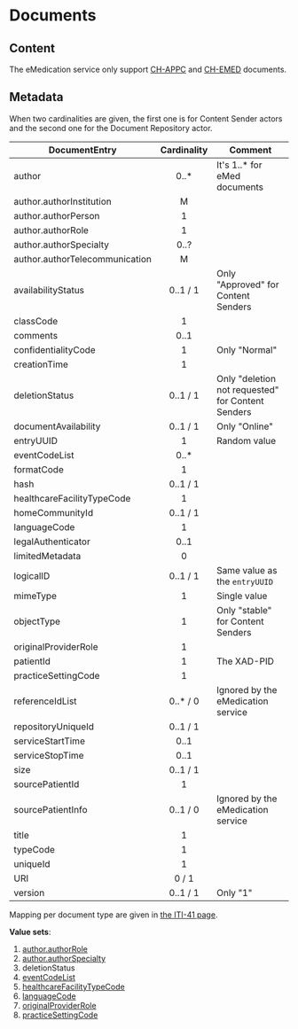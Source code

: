 # Documents

## Content

The eMedication service only support [CH-APPC](../chappc/index.md) and [CH-EMED](../chemed/index.md) documents.

## Metadata

When two cardinalities are given, the first one is for Content Sender actors and the second one for the Document Repository actor.

| DocumentEntry                  | Cardinality | Comment                                           |
| ------------------------------ | :---------: | ------------------------------------------------- |
| author                         |    0..*     | It's 1..* for eMed documents                      |
| author.authorInstitution       |      M      |                                                   |
| author.authorPerson            |      1      |                                                   |
| author.authorRole              |      1      |                                                   |
| author.authorSpecialty         |    0..?     |                                                   |
| author.authorTelecommunication |      M      |                                                   |
| availabilityStatus             |  0..1 / 1   | Only "Approved" for Content Senders               | <!-- Reviewed -->
| classCode                      |      1      |                                                   |
| comments                       |    0..1     |                                                   |
| confidentialityCode            |      1      | Only "Normal"                                     | <!-- Reviewed -->
| creationTime                   |      1      |                                                   |
| deletionStatus                 |  0..1 / 1   | Only "deletion not requested" for Content Senders |
| documentAvailability           |  0..1 / 1   | Only "Online"                                     | <!-- Reviewed -->
| entryUUID                      |      1      | Random value                                      |
| eventCodeList                  |    0..*     |                                                   |
| formatCode                     |      1      |                                                   |
| hash                           |  0..1 / 1   |                                                   | <!-- Reviewed -->
| healthcareFacilityTypeCode     |      1      |                                                   |
| homeCommunityId                |  0..1 / 1   |                                                   |
| languageCode                   |      1      |                                                   |
| legalAuthenticator             |    0..1     |                                                   |
| limitedMetadata                |      0      |                                                   |
| logicalID                      |  0..1 / 1   | Same value as the `entryUUID`                     |
| mimeType                       |      1      | Single value                                      |
| objectType                     |      1      | Only "stable" for Content Senders                 | <!-- Reviewed -->
| originalProviderRole           |      1      |                                                   | <!-- Reviewed -->
| patientId                      |      1      | The XAD-PID                                       | <!-- Reviewed -->
| practiceSettingCode            |      1      |                                                   |
| referenceIdList                |  0..* / 0   | Ignored by the eMedication service                | <!-- Reviewed -->
| repositoryUniqueId             |  0..1 / 1   |                                                   |
| serviceStartTime               |    0..1     |                                                   |
| serviceStopTime                |    0..1     |                                                   |
| size                           |  0..1 / 1   |                                                   | <!-- Reviewed -->
| sourcePatientId                |      1      |                                                   |
| sourcePatientInfo              |  0..1 / 0   | Ignored by the eMedication service                | <!-- Reviewed -->
| title                          |      1      |                                                   |
| typeCode                       |      1      |                                                   |
| uniqueId                       |      1      |                                                   |
| URI                            |    0 / 1    |                                                   | <!-- TODO MHD download link? -->
| version                        |  0..1 / 1   | Only "1"                                          | <!-- Reviewed -->

Mapping per document type are given in [the ITI-41 page](iti41.md).

**Value sets**:

1. [author.authorRole](http://fhir.ch/ig/ch-epr-term/ValueSet-DocumentEntry.authorRole.html)
1. [author.authorSpecialty](http://fhir.ch/ig/ch-epr-term/ValueSet-DocumentEntry.authorSpeciality.html)
1. deletionStatus <!-- TODO https://github.com/hl7ch/ch-epr-term/issues/11 -->
1. [eventCodeList](http://fhir.ch/ig/ch-epr-term/ValueSet-DocumentEntry.eventCodeList.html)
1. [healthcareFacilityTypeCode](http://fhir.ch/ig/ch-epr-term/ValueSet-DocumentEntry.healthcareFacilityTypeCode.html)
1. [languageCode](http://fhir.ch/ig/ch-epr-term/ValueSet-DocumentEntry.languageCode.html)
1. [originalProviderRole](http://fhir.ch/ig/ch-epr-term/ValueSet-DocumentEntry.originalProviderRole.html)
1. [practiceSettingCode](http://fhir.ch/ig/ch-epr-term/ValueSet-DocumentEntry.practiceSettingCode.html)
